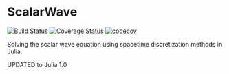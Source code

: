 # ScalarWave

[![Build Status](https://travis-ci.org/soham1112/ScalarWave.jl.svg?branch=master)](https://travis-ci.org/soham1112/ScalarWave.jl)
[![Coverage Status](https://coveralls.io/repos/github/soham1112/ScalarWave.jl/badge.svg?branch=master)](https://coveralls.io/github/soham1112/ScalarWave.jl?branch=master)
[![codecov](https://codecov.io/gh/soham1112/ScalarWave.jl/branch/master/graph/badge.svg)](https://codecov.io/gh/soham1112/ScalarWave.jl)

Solving the scalar wave equation using spacetime discretization methods in Julia.

UPDATED to Julia 1.0
